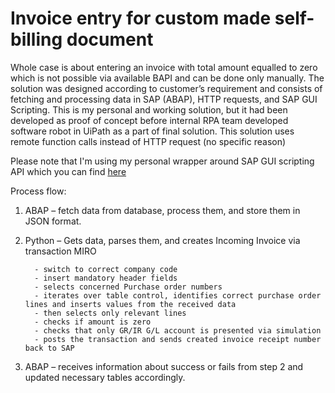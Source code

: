 # Invoice entry for custom made self-billing document

Whole case is about entering an invoice with total amount equalled to zero which is not possible via available BAPI and can be done only manually. The solution was designed according to customer’s requirement and consists of fetching and processing data in SAP (ABAP), HTTP requests, and SAP GUI Scripting.
This is my personal and working solution, but it had been developed as proof of concept before internal RPA team developed software robot in UiPath as a part of final solution. This solution uses remote function calls instead of HTTP request (no specific reason)

Please note that I'm using my personal wrapper around SAP GUI scripting API which you can find [here](https://github.com/Qubhis/sapguirpa)

Process flow:
  1.	ABAP – fetch data from database, process them, and store them in JSON format.
  2.	Python – Gets data, parses them, and creates Incoming Invoice via transaction MIRO
  
              - switch to correct company code
              - insert mandatory header fields
              - selects concerned Purchase order numbers
              - iterates over table control, identifies correct purchase order lines and inserts values from the received data
              - then selects only relevant lines
              - checks if amount is zero
              - checks that only GR/IR G/L account is presented via simulation
              - posts the transaction and sends created invoice receipt number back to SAP
  3.	ABAP – receives information about success or fails from step 2 and updated necessary tables accordingly.



